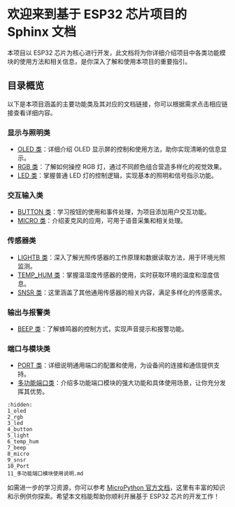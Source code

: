 # 欢迎来到基于 ESP32 芯片项目的 Sphinx 文档

本项目以 ESP32 芯片为核心进行开发，此文档将为你详细介绍项目中各类功能模块的使用方法和相关信息，是你深入了解和使用本项目的重要指引。

## 目录概览

以下是本项目涵盖的主要功能类及其对应的文档链接，你可以根据需求点击相应链接查看详细内容。

### 显示与照明类
- [OLED 类](1_oled.md)：详细介绍 OLED 显示屏的控制和使用方法，助你实现清晰的信息显示。
- [RGB 类](2_rgb.md)：了解如何操控 RGB 灯，通过不同颜色组合营造多样化的视觉效果。
- [LED 类](3_led.md)：掌握普通 LED 灯的控制逻辑，实现基本的照明和信号指示功能。

### 交互输入类
- [BUTTON 类](4_button.md)：学习按钮的使用和事件处理，为项目添加用户交互功能。
- [MICRO 类](8_micro.md)：介绍麦克风的应用，可用于语音采集和相关处理。

### 传感器类
- [LIGHTB 类](5_light.md)：深入了解光照传感器的工作原理和数据读取方法，用于环境光照监测。
- [TEMP_HUM 类](6_temp_hum.md)：掌握温湿度传感器的使用，实时获取环境的温度和湿度信息。
- [SNSR 类](9_snsr.md)：这里涵盖了其他通用传感器的相关内容，满足多样化的传感需求。

### 输出与报警类
- [BEEP 类](7_beep.md)：了解蜂鸣器的控制方式，实现声音提示和报警功能。

### 端口与模块类
- [PORT 类](10_Port.md)：详细说明通用端口的配置和使用，为设备间的连接和通信提供支持。
- [多功能端口类](11_多功能端口模块使用说明.md)：介绍多功能端口模块的强大功能和具体使用场景，让你充分发挥其优势。


```{toctree}
:hidden:
1_oled
2_rgb
3_led
4_button
5_light
6_temp_hum
7_beep
8_micro
9_snsr
10_Port
11_多功能端口模块使用说明.md
```

如需进一步的学习资源，你可以参考 [MicroPython 官方文档](http://micropython.com.cn/en/latet/index-2.html)，这里有丰富的知识和示例供你探索。希望本文档能帮助你顺利开展基于 ESP32 芯片的开发工作！ 